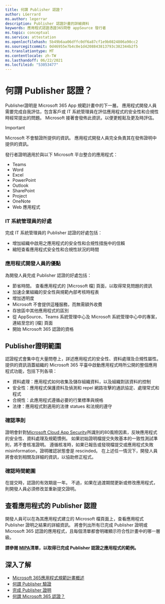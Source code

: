```yaml
---
title: 何謂 Publisher 認證？
author: LGerrard
ms.author: legerrar
description: Publisher 認證計畫的詳細資料
keywords: 應用程式認證憑證365問卷 appSource 發行者
ms.topic: conceptual
ms.service: attestation
ms.openlocfilehash: 5b49b6aa06dffc0df6a87cf1e9b0824806a90cc2
ms.sourcegitcommit: 0d46955e7b4c0e1d4208843813793c382344b2f5
ms.translationtype: MT
ms.contentlocale: zh-TW
ms.lasthandoff: 06/22/2021
ms.locfileid: "53053477"
---
```

# <a name="what-is-publisher-attestation"></a>何謂 Publisher 認證？

Publisher證明是 Microsoft 365 App 規範計畫中的下一層。 應用程式開發人員需要完成自我評估，包含客戶或 IT 系統管理員在評估應用程式的安全性和合規性時經常提出的問題。 Microsoft 接著會發佈此資訊，以便更輕鬆及更及時評估。

> [!IMPORTANT]
> Microsoft 不會驗證所提供的資訊。 應用程式開發人員完全負責其在發佈證明中提供的資訊。 

發行者證明適用於與以下 Microsoft 平台整合的應用程式：
- Teams
- Word
- Excel
- PowerPoint 
- Outlook
- SharePoint
- Project
- OneNote
- Web 應用程式

### <a name="benefits-for-it-admins"></a>IT 系統管理員的好處
完成 IT 系統管理員的 Publisher 認證的好處包括：
-   增加組織中啟用之應用程式的安全性和合規性措施中的信賴
-   縮短查看應用程式安全性和合規性狀況的時間

### <a name="benefits-for-app-developers"></a>應用程式開發人員的優點 
為開發人員完成 Publisher 認證的好處包括： 
-   節省時間。 查看應用程式的 [Microsoft 檔] 頁面，以取得常見問題的資訊
-   加速企業組織的安全性與規範內部考核時程表
-   增加透明度
- Microsoft 不會提供這種服務，而無需額外收費
-   存放區中其他應用程式的區別
-   從 AppSource、Teams 系統管理中心及 Microsoft 系統管理中心中的專案，連結至您的 [檔] 頁面
-   開始 Microsoft 365 認證的資格


## <a name="publisher-attestation-scope"></a>Publisher證明範圍

認證程式會集中在大量問卷上，詳述應用程式的安全性、資料處理及合規性屬性。 提供的資訊涵蓋組織的 Microsoft 365 平臺中啟動應用程式時所公開的整個應用程式功能，包括下列各項：

- 資料處理：應用程式如何收集及儲存組織資料，以及組織對該資料的控制
- 安全性：應用程式保護資料及偵測和 repel 網路攻擊的通訊協定、處理常式和程式
- 合規性：此應用程式遵循必要的行業標準與規格
- 法律：應用程式對適用的法律 statues 和法規的遵守

### <a name="confirmation-criteria"></a>確認準則

證明會針對[Microsoft Cloud App Security](https://www.microsoft.com/microsoft-365/enterprise-mobility-security/cloud-app-security)所識別的80風險因素，反映應用程式的安全性、資料處理及規範慣例。 如果初始證明檔提交失敗基本的一致性測試準則，將不會核准證明。 遵循核准時，如果已報告或發現檔提交或應用程式失敗 misinformation，證明確認狀態會是 rescinded。 在上述任一情況下，開發人員將會收到相關及詳細的資訊，以協助修正程式。

### <a name="confirmation-time-frame"></a>確認時間範圍

在提交時，認證的有效期是一年。 不過，如果在過渡期間更新或修改應用程式，則開發人員必須修改並重新提交證明。

## <a name="reviewing-an-apps-publisher-attestation"></a>查看應用程式的 Publisher 認證

開發人員可以在為其應用程式建立的 Microsoft 檔頁面上，查看應用程式 Publisher 證明之結果的詳細資訊。 將會列出所有已完成 Publisher 證明或 Microsoft 365 認證的應用程式，且每個清單都會明確顯示符合性計畫中的哪一層級。

**請參閱 [MIPA](https://docs.microsoft.com/microsoft-365-app-certification/teams/iglobe-mipa-your-personal-assistant?pivots=mcas)清單，以取得已完成 Publisher 認證之應用程式的範例。** 

## <a name="learn-more"></a>深入了解

* [Microsoft 365應用程式規範計畫概述](~/overview.md)
* [何謂 Publisher 驗證](https://docs.microsoft.com/azure/active-directory/develop/publisher-verification-overview)
* [完成 Publisher 證明](~/docs/attestation.md)  
* [何謂 Microsoft 365 認證？](~/docs/enterprise-app-certification-guide.md)
